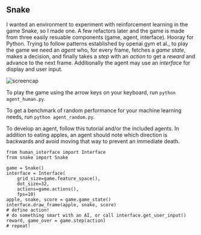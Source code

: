 ## Snake

I wanted an environment to experiment with reinforcement learning in the game Snake, so I made one. A few refactors later and the game is made from three easily resuable components (game, agent, interface). Hooray for Python. Trying to follow patterns established by openai gym et al., to play the game we need an *agent* who, for every frame, fetches a *game state*, makes a decision, and finally takes a *step* with an *action* to get a *reward* and advance to the next frame. Additionally the agent may use an *interface* for display and user input.

![screencap](https://github.com/tyoungNIO/snake-python/blob/master/screencap.png)

To play the game using the arrow keys on your keyboard, run `python agent_human.py`.

To get a benchmark of random performance for your machine learning needs, run `python agent_random.py`.

To develop an agent, follow this tutorial and/or the included agents. In addition to eating apples, an agent should note which direction is backwards and avoid moving that way to prevent an immediate death.
```
from human_interface import Interface
from snake import Snake

game = Snake()
interface = Interface(
    grid_size=game.feature_space(),
    dot_size=32,
    actions=game.actions(),
    fps=10)
apple, snake, score = game.game_state()
interface.draw_frame(apple, snake, score)
# define action!
# do something smart with an AI, or call interface.get_user_input()
reward, game_over = game.step(action)
# repeat!
```
